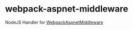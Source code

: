 webpack-aspnet-middleware
============================

NodeJS Handler for [WebpackAspnetMiddleware](https://github.com/frankwallis/WebpackAspnetMiddleware)